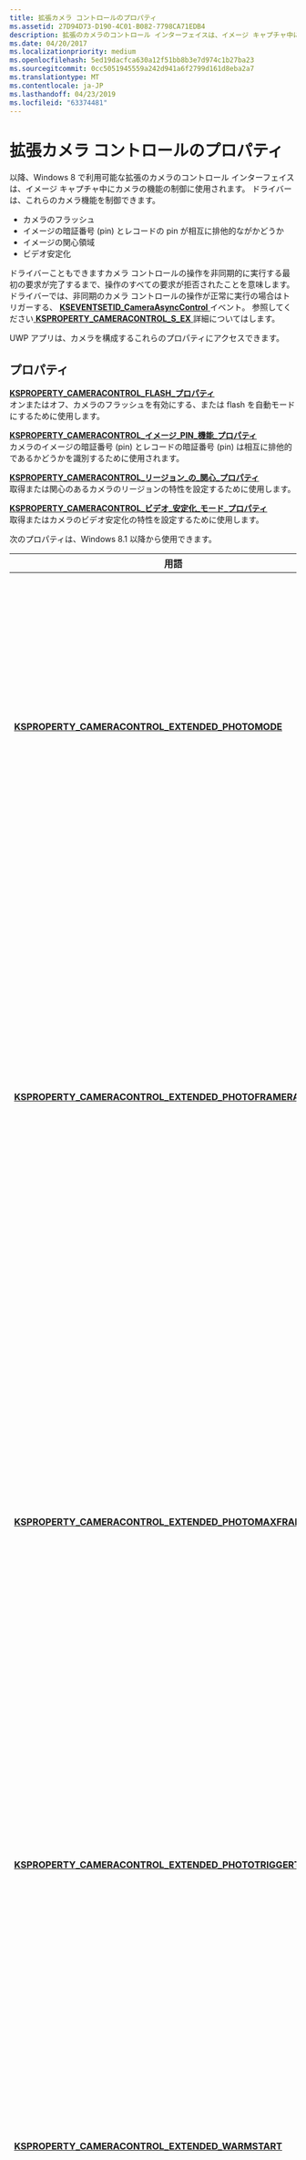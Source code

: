 ```yaml
---
title: 拡張カメラ コントロールのプロパティ
ms.assetid: 27D94D73-D190-4C01-B082-7798CA71EDB4
description: 拡張のカメラのコントロール インターフェイスは、イメージ キャプチャ中にカメラの機能の制御に使用されます。
ms.date: 04/20/2017
ms.localizationpriority: medium
ms.openlocfilehash: 5ed19dacfca630a12f51bb8b3e7d974c1b27ba23
ms.sourcegitcommit: 0cc5051945559a242d941a6f2799d161d8eba2a7
ms.translationtype: MT
ms.contentlocale: ja-JP
ms.lasthandoff: 04/23/2019
ms.locfileid: "63374481"
---
```

# <a name="extended-camera-control-properties"></a>拡張カメラ コントロールのプロパティ


以降、Windows 8 で利用可能な拡張のカメラのコントロール インターフェイスは、イメージ キャプチャ中にカメラの機能の制御に使用されます。 ドライバーは、これらのカメラ機能を制御できます。

-   カメラのフラッシュ
-   イメージの暗証番号 (pin) とレコードの pin が相互に排他的ながかどうか
-   イメージの関心領域
-   ビデオ安定化

ドライバーこともできますカメラ コントロールの操作を非同期的に実行する最初の要求が完了するまで、操作のすべての要求が拒否されたことを意味します。 ドライバーでは、非同期のカメラ コントロールの操作が正常に実行の場合はトリガーする、 [ **KSEVENTSETID\_CameraAsyncControl** ](https://msdn.microsoft.com/library/windows/hardware/jj714740)イベント。 参照してください[ **KSPROPERTY\_CAMERACONTROL\_S\_EX** ](https://msdn.microsoft.com/library/windows/hardware/jj151593)詳細についてはします。

UWP アプリは、カメラを構成するこれらのプロパティにアクセスできます。

## <a name="properties"></a>プロパティ


<a href="" id="ksproperty-cameracontrol-flash-property"></a>[**KSPROPERTY\_CAMERACONTROL\_FLASH\_プロパティ**](https://msdn.microsoft.com/library/windows/hardware/jj156041)  
オンまたはオフ、カメラのフラッシュを有効にする、または flash を自動モードにするために使用します。

<a href="" id="ksproperty-cameracontrol-image-pin-capability-property"></a>[**KSPROPERTY\_CAMERACONTROL\_イメージ\_PIN\_機能\_プロパティ**](https://msdn.microsoft.com/library/windows/hardware/jj553706)  
カメラのイメージの暗証番号 (pin) とレコードの暗証番号 (pin) は相互に排他的であるかどうかを識別するために使用されます。

<a href="" id="ksproperty-cameracontrol-region-of-interest-property"></a>[**KSPROPERTY\_CAMERACONTROL\_リージョン\_の\_関心\_プロパティ**](https://msdn.microsoft.com/library/windows/hardware/jj156042)  
取得または関心のあるカメラのリージョンの特性を設定するために使用します。

<a href="" id="ksproperty-cameracontrol-video-stabilization-mode-property"></a>[**KSPROPERTY\_CAMERACONTROL\_ビデオ\_安定化\_モード\_プロパティ**](https://msdn.microsoft.com/library/windows/hardware/jj156043)  
取得またはカメラのビデオ安定化の特性を設定するために使用します。

次のプロパティは、Windows 8.1 以降から使用できます。

<table>
<colgroup>
<col width="50%" />
<col width="50%" />
</colgroup>
<thead>
<tr class="header">
<th>用語</th>
<th>説明</th>
</tr>
</thead>
<tbody>
<tr class="odd">
<td><p><a href="" id="ksproperty-cameracontrol-extended-photomode"></a><a href="https://msdn.microsoft.com/library/windows/hardware/dn567582" data-raw-source="[&lt;strong&gt;KSPROPERTY_CAMERACONTROL_EXTENDED_PHOTOMODE&lt;/strong&gt;](https://msdn.microsoft.com/library/windows/hardware/dn567582)"><strong>KSPROPERTY_CAMERACONTROL_EXTENDED_PHOTOMODE</strong></a></p></td>
<td><p>取得またはカメラの標準静止画または写真シーケンス モードを設定するために使用します。</p></td>
</tr>
<tr class="even">
<td><p><a href="" id="ksproperty-cameracontrol-extended-photoframerate"></a><a href="https://msdn.microsoft.com/library/windows/hardware/dn567580" data-raw-source="[&lt;strong&gt;KSPROPERTY_CAMERACONTROL_EXTENDED_PHOTOFRAMERATE&lt;/strong&gt;](https://msdn.microsoft.com/library/windows/hardware/dn567580)"><strong>KSPROPERTY_CAMERACONTROL_EXTENDED_PHOTOFRAMERATE</strong></a></p></td>
<td><p>カメラの写真のモードは、シーケンス モードのときに、写真のキャプチャの現在のフレーム レートを取得するために使用します。</p></td>
</tr>
<tr class="odd">
<td><p><a href="" id="ksproperty-cameracontrol-extended-photomaxframerate"></a><a href="https://msdn.microsoft.com/library/windows/hardware/dn567581" data-raw-source="[&lt;strong&gt;KSPROPERTY_CAMERACONTROL_EXTENDED_PHOTOMAXFRAMERATE&lt;/strong&gt;](https://msdn.microsoft.com/library/windows/hardware/dn567581)"><strong>KSPROPERTY_CAMERACONTROL_EXTENDED_PHOTOMAXFRAMERATE</strong></a></p></td>
<td><p>取得または写真シーケンス モードにあるときに、カメラの最大のキャプチャのフレーム レートを設定するために使用します。</p></td>
</tr>
<tr class="even">
<td><p><a href="" id="ksproperty-cameracontrol-extended-phototriggertime"></a><a href="https://msdn.microsoft.com/library/windows/hardware/dn567584" data-raw-source="[&lt;strong&gt;KSPROPERTY_CAMERACONTROL_EXTENDED_PHOTOTRIGGERTIME&lt;/strong&gt;](https://msdn.microsoft.com/library/windows/hardware/dn567584)"><strong>KSPROPERTY_CAMERACONTROL_EXTENDED_PHOTOTRIGGERTIME</strong></a></p></td>
<td><p>取得またはカメラ ドライバーのトリガーの時刻を設定するために使用します。</p></td>
</tr>
<tr class="odd">
<td><p><a href="" id="ksproperty-cameracontrol-extended-warmstart"></a><a href="https://msdn.microsoft.com/library/windows/hardware/dn567587" data-raw-source="[&lt;strong&gt;KSPROPERTY_CAMERACONTROL_EXTENDED_WARMSTART&lt;/strong&gt;](https://msdn.microsoft.com/library/windows/hardware/dn567587)"><strong>KSPROPERTY_CAMERACONTROL_EXTENDED_WARMSTART</strong></a></p></td>
<td><p>取得またはウォーム スタート (カメラの準備完了) 状態を設定するために使用します。</p></td>
</tr>
<tr class="even">
<td><p><a href="" id="ksproperty-cameracontrol-extended-maxvidfps-photores"></a><a href="https://msdn.microsoft.com/library/windows/hardware/dn567578" data-raw-source="[&lt;strong&gt;KSPROPERTY_CAMERACONTROL_EXTENDED_MAXVIDFPS_PHOTORES&lt;/strong&gt;](https://msdn.microsoft.com/library/windows/hardware/dn567578)"><strong>KSPROPERTY_CAMERACONTROL_EXTENDED_MAXVIDFPS_PHOTORES</strong></a></p></td>
<td><p>取得または特定の解像度でビデオ キャプチャ ピンの可能な最大の可能なフレーム レートを設定するために使用します。</p></td>
</tr>
<tr class="odd">
<td><p><a href="" id="ksproperty-cameracontrol-extended-photothumbnail"></a><a href="https://msdn.microsoft.com/library/windows/hardware/dn567583" data-raw-source="[&lt;strong&gt;KSPROPERTY_CAMERACONTROL_EXTENDED_PHOTOTHUMBNAIL&lt;/strong&gt;](https://msdn.microsoft.com/library/windows/hardware/dn567583)"><strong>KSPROPERTY_CAMERACONTROL_EXTENDED_PHOTOTHUMBNAIL</strong></a></p></td>
<td><p>カメラのサムネイルの機能の設定を取得または使用されます。</p></td>
</tr>
<tr class="even">
<td><p><a href="" id="ksproperty-cameracontrol-extended-scenemode"></a><a href="https://msdn.microsoft.com/library/windows/hardware/dn567585" data-raw-source="[&lt;strong&gt;KSPROPERTY_CAMERACONTROL_EXTENDED_SCENEMODE&lt;/strong&gt;](https://msdn.microsoft.com/library/windows/hardware/dn567585)"><strong>KSPROPERTY_CAMERACONTROL_EXTENDED_SCENEMODE</strong></a></p></td>
<td><p>取得または事前設定されたコントロールのコレクションを表すドライバーが定義されているモードを設定するために使用します。</p></td>
</tr>
<tr class="odd">
<td><p><a href="" id="ksproperty-cameracontrol-extended-torchmode"></a><a href="https://msdn.microsoft.com/library/windows/hardware/dn567586" data-raw-source="[&lt;strong&gt;KSPROPERTY_CAMERACONTROL_EXTENDED_TORCHMODE&lt;/strong&gt;](https://msdn.microsoft.com/library/windows/hardware/dn567586)"><strong>KSPROPERTY_CAMERACONTROL_EXTENDED_TORCHMODE</strong></a></p></td>
<td><p>取得または低光状態でカメラのフラッシュを使用する方法を設定するために使用します。</p></td>
</tr>
<tr class="even">
<td><p><a href="" id="ksproperty-cameracontrol-extended-flashmode"></a><a href="https://msdn.microsoft.com/library/windows/hardware/dn567575" data-raw-source="[&lt;strong&gt;KSPROPERTY_CAMERACONTROL_EXTENDED_FLASHMODE&lt;/strong&gt;](https://msdn.microsoft.com/library/windows/hardware/dn567575)"><strong>KSPROPERTY_CAMERACONTROL_EXTENDED_FLASHMODE</strong></a></p></td>
<td><p>取得またはフラッシュのモードで両方の通常の操作とカメラのシーケンスの写真のモードを設定するために使用します。</p></td>
</tr>
<tr class="odd">
<td><p><a href="" id="ksproperty-cameracontrol-extended-optimizationhint"></a><a href="https://msdn.microsoft.com/library/windows/hardware/dn567579" data-raw-source="[&lt;strong&gt;KSPROPERTY_CAMERACONTROL_EXTENDED_OPTIMIZATIONHINT&lt;/strong&gt;](https://msdn.microsoft.com/library/windows/hardware/dn567579)"><strong>KSPROPERTY_CAMERACONTROL_EXTENDED_OPTIMIZATIONHINT</strong></a></p></td>
<td><p>取得またはホワイト バランスまたは手動の温度の値の自動処理が発生するかどうかを設定するために使用します。</p></td>
</tr>
<tr class="even">
<td><p><a href="" id="ksproperty-cameracontrol-extended-whitebalancemode"></a><a href="https://msdn.microsoft.com/library/windows/hardware/dn567588" data-raw-source="[&lt;strong&gt;KSPROPERTY_CAMERACONTROL_EXTENDED_WHITEBALANCEMODE&lt;/strong&gt;](https://msdn.microsoft.com/library/windows/hardware/dn567588)"><strong>KSPROPERTY_CAMERACONTROL_EXTENDED_WHITEBALANCEMODE</strong></a></p></td>
<td><p>取得またはカメラが写真やビデオの操作の最適化されたかどうかを設定するために使用します。</p></td>
</tr>
<tr class="odd">
<td><p><a href="" id="ksproperty-cameracontrol-extended-exposuremode"></a><a href="https://msdn.microsoft.com/library/windows/hardware/dn567573" data-raw-source="[&lt;strong&gt;KSPROPERTY_CAMERACONTROL_EXTENDED_EXPOSUREMODE&lt;/strong&gt;](https://msdn.microsoft.com/library/windows/hardware/dn567573)"><strong>KSPROPERTY_CAMERACONTROL_EXTENDED_EXPOSUREMODE</strong></a></p></td>
<td><p>取得または危険度の自動処理が行われますか、手動のタイム値が使用するかどうかを設定するために使用します。</p></td>
</tr>
<tr class="even">
<td><p><a href="" id="ksproperty-cameracontrol-extended-focusmode"></a><a href="https://msdn.microsoft.com/library/windows/hardware/dn567576" data-raw-source="[&lt;strong&gt;KSPROPERTY_CAMERACONTROL_EXTENDED_FOCUSMODE&lt;/strong&gt;](https://msdn.microsoft.com/library/windows/hardware/dn567576)"><strong>KSPROPERTY_CAMERACONTROL_EXTENDED_FOCUSMODE</strong></a></p></td>
<td><p>取得または自動、手動で設定し、カメラのフォーカス モードを事前設定するために使用します。</p></td>
</tr>
<tr class="odd">
<td><p><a href="" id="ksproperty-cameracontrol-extended-iso"></a><a href="https://msdn.microsoft.com/library/windows/hardware/dn567577" data-raw-source="[&lt;strong&gt;KSPROPERTY_CAMERACONTROL_EXTENDED_ISO&lt;/strong&gt;](https://msdn.microsoft.com/library/windows/hardware/dn567577)"><strong>KSPROPERTY_CAMERACONTROL_EXTENDED_ISO</strong></a></p></td>
<td><p>カメラの事前設定または自動の ISO 設定の設定を取得または使用されます。</p></td>
</tr>
<tr class="even">
<td><p><a href="" id="ksproperty-cameracontrol-extended-fieldofview"></a><a href="https://msdn.microsoft.com/library/windows/hardware/dn567574" data-raw-source="[&lt;strong&gt;KSPROPERTY_CAMERACONTROL_EXTENDED_FIELDOFVIEW&lt;/strong&gt;](https://msdn.microsoft.com/library/windows/hardware/dn567574)"><strong>KSPROPERTY_CAMERACONTROL_EXTENDED_FIELDOFVIEW</strong></a></p></td>
<td><p>ビューのフィールドを取得し、カメラの位置の角度を登板するために使用します。</p></td>
</tr>
<tr class="odd">
<td><p><a href="" id="ksproperty-cameracontrol-extended-evcompensation"></a><a href="https://msdn.microsoft.com/library/windows/hardware/dn567572" data-raw-source="[&lt;strong&gt;KSPROPERTY_CAMERACONTROL_EXTENDED_EVCOMPENSATION&lt;/strong&gt;](https://msdn.microsoft.com/library/windows/hardware/dn567572)"><strong>KSPROPERTY_CAMERACONTROL_EXTENDED_EVCOMPENSATION</strong></a></p></td>
<td><p>取得またはコントロールの露出の調整設定を設定する場合に使用されます。</p></td>
</tr>
<tr class="even">
<td><p><a href="" id="ksproperty-cameracontrol-extended-cameraangleoffset"></a><a href="https://msdn.microsoft.com/library/windows/hardware/dn567571" data-raw-source="[&lt;strong&gt;KSPROPERTY_CAMERACONTROL_EXTENDED_CAMERAANGLEOFFSET&lt;/strong&gt;](https://msdn.microsoft.com/library/windows/hardware/dn567571)"><strong>KSPROPERTY_CAMERACONTROL_EXTENDED_CAMERAANGLEOFFSET</strong></a></p></td>
<td><p>ピッチを取得し、カメラの位置の角度のヨーするために使用します。</p></td>
</tr>
</tbody>
</table>

 

これらの構造および列挙体は、拡張のカメラ コントロールのインターフェイスをサポートします。

## <a name="structures"></a>構造体


-   [**KSPROPERTY\_CAMERACONTROL\_S\_例**](https://msdn.microsoft.com/library/windows/hardware/jj151593)
-   [**KSPROPERTY\_CAMERACONTROL\_FLASH\_S**](https://msdn.microsoft.com/library/windows/hardware/jj151590)
-   [**KSPROPERTY\_CAMERACONTROL\_イメージ\_PIN\_機能\_S**](https://msdn.microsoft.com/library/windows/hardware/jj553707)
-   [**KSPROPERTY\_CAMERACONTROL\_リージョン\_の\_関心\_S**](https://msdn.microsoft.com/library/windows/hardware/jj151592)
-   [**KSPROPERTY\_CAMERACONTROL\_VIDEOSTABILIZATION\_モード\_S**](https://msdn.microsoft.com/library/windows/hardware/jj151594)
-   [**KSCAMERA\_EXTENDEDPROP\_ヘッダー**](https://docs.microsoft.com/windows-hardware/drivers/ddi/content/ksmedia/ns-ksmedia-tagkscamera_extendedprop_header)
-   [**KSCAMERA\_EXTENDEDPROP\_値**](https://docs.microsoft.com/windows-hardware/drivers/ddi/content/ksmedia/ns-ksmedia-tagkscamera_extendedprop_value)
-   [**KSCAMERA\_EXTENDEDPROP\_PHOTOMODE**](https://docs.microsoft.com/windows-hardware/drivers/ddi/content/ksmedia/ns-ksmedia-tagkscamera_extendedprop_photomode)
-   [**KSCAMERA\_MAXVIDEOFPS\_FORPHOTORES**](https://docs.microsoft.com/windows-hardware/drivers/ddi/content/ksmedia/ns-ksmedia-tagkscamera_maxvideofps_forphotores)
-   [**KSCAMERA\_EXTENDEDPROP\_VIDEOPROCSETTING**](https://msdn.microsoft.com/library/windows/hardware/dn567566)
-   [**KSCAMERA\_EXTENDEDPROP\_FIELDOFVIEW**](https://msdn.microsoft.com/library/windows/hardware/dn567562)

## <a name="enumerations"></a>列挙


-   [**KS\_CameraControlAsyncOperation**](https://msdn.microsoft.com/library/windows/hardware/jj151596)
-   [**KSEVENT\_CAMERACONTROL**](https://msdn.microsoft.com/library/windows/hardware/jj151587)
-   [**KSPROPERTY\_CAMERACONTROL\_フラッシュ**](https://msdn.microsoft.com/library/windows/hardware/jj151589)
-   [**KSPROPERTY\_CAMERACONTROL\_イメージ\_PIN\_機能**](https://msdn.microsoft.com/library/windows/hardware/jj553705)
-   [**KSPROPERTY\_CAMERACONTROL\_リージョン\_の\_対象**](https://msdn.microsoft.com/library/windows/hardware/jj151591)
-   [**KSPROPERTY\_CAMERACONTROL\_ビデオ\_安定化\_モード**](https://msdn.microsoft.com/library/windows/hardware/jj151595)

このインターフェイスを実装するドライバー コードの例が記載[方法を実装拡張カメラ コントロール プロパティ](how-to-implement-extended-camera-control-properties.md)します。

 

 




